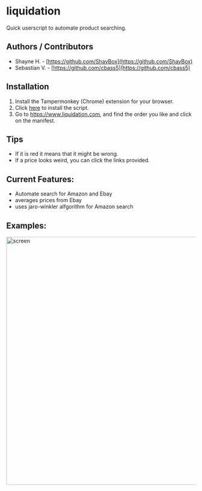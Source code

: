 # liquidation
Quick userscript to automate product searching.
## Authors / Contributors
* Shayne H. - [https://github.com/ShayBox](https://github.com/ShayBox)
* Sebastian V. - [https://github.com/cbass5](https://github.com/cbass5)
## Installation
1. Install the Tampermonkey (Chrome) extension for your browser.
2. Click [here](https://github.com/cbass5/liquidation/raw/master/Liquidation.user.js) to install the script.
3. Go to https://www.liquidation.com, and find the order you like and click on the manifest.
## Tips
- If it is red it means that it might be wrong. 
- If a price looks weird, you can click the links provided. 
## Current Features:
- Automate search for Amazon and Ebay
- averages prices from Ebay
- uses jaro-winkler alfgorithm for Amazon search

## Examples: 

<img width="658" alt="screen" src="https://user-images.githubusercontent.com/44591891/90547448-64971180-e140-11ea-83c0-7372db28b949.PNG">
